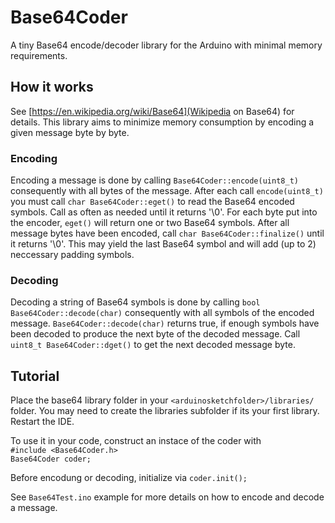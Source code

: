 # Base64Coder
A tiny Base64 encode/decoder library for the Arduino with minimal memory requirements.

## How it works
See [https://en.wikipedia.org/wiki/Base64](Wikipedia on Base64) for details. This library aims to minimize memory consumption by encoding a given message byte by byte.

### Encoding
Encoding a message is done by calling `Base64Coder::encode(uint8_t)` consequently with all bytes of the message. After each call `encode(uint8_t)` you must call `char Base64Coder::eget()` to read the Base64 encoded symbols. Call as often as needed until it returns '\0'. For each byte put into the encoder, `eget()` will return one or two Base64 symbols.
After all message bytes have been encoded, call `char Base64Coder::finalize()` until it returns '\0'. This may yield the last Base64 symbol and will add (up to 2) neccessary padding symbols.

### Decoding
Decoding a string of Base64 symbols is done by calling `bool Base64Coder::decode(char)` consequently with all symbols of the encoded message. `Base64Coder::decode(char)` returns true, if enough symbols have been decoded to produce the next byte of the decoded message.
Call `uint8_t Base64Coder::dget()` to get the next decoded message byte.

## Tutorial
Place the base64 library folder in your `<arduinosketchfolder>/libraries/` folder. You may need to create the libraries subfolder if its your first library. Restart the IDE.

To use it in your code, construct an instace of the coder with  
`#include <Base64Coder.h>`  
`Base64Coder coder;`

Before encodung or decoding, initialize via `coder.init();`

See `Base64Test.ino` example for more details on how to encode and decode a message. 



